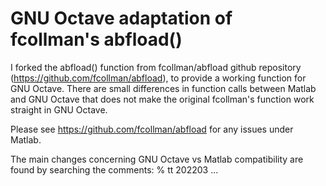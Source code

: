 # GNU Octave adaptation of fcollman's abfload()
I forked the abfload() function from fcollman/abfload github repository (https://github.com/fcollman/abfload), to provide a working function for GNU Octave. There are small differences in function calls between Matlab and GNU Octave that does not make the original fcollman's function work straight in GNU Octave.

Please see https://github.com/fcollman/abfload for any issues under Matlab.

The main changes concerning GNU Octave vs Matlab compatibility are found by searching the comments: % tt 202203 ...
